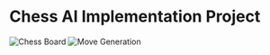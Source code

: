 # Chess AI Implementation Project

![Chess Board](https://github.com/AzuDreams/chess-game/tree/main/images/chess_board.png)
![Move Generation](https://github.com/AzuDreams/chess-game/tree/main/images/move_generation.png)

